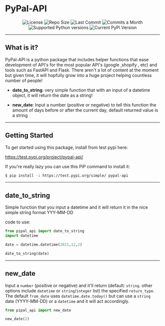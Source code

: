 # **PyPal-API**
<p align="center">

<img src="https://img.shields.io/github/license/ivancampos11/PyPal-API" alt="License">

<img src="https://img.shields.io/github/repo-size/ivancampos11/PyPal-API" alt="Repo Size">

<img src="https://img.shields.io/github/last-commit/ivancampos11/PyPal-API" alt="Last Commit">

<img src="https://img.shields.io/github/commit-activity/m/ivancampos11/PyPal-API" alt="Commits a Month">

<img src="https://img.shields.io/github/pipenv/locked/python-version/ivancampos11/PyPal-API" alt="Supported Python versions">

<img src="https://img.shields.io/pypi/v/PyPal-API" alt="Current PyPi Version">

</p>

---

## What is it?
PyPal-API is a python package that includes helper functions that ease development of API's for the most popular API's (google ,shopify , etc) and tools such as FastAPI and Flask.
There aren't a lot of content at the moment but given time, it will hopfully grow into a huge project helping countless number of people!

- **date_to_string**: very simple function that with an input of a datetime object, it will return the date as a string!

- **new_date**: Input a number (positive or negative) to tell this function the amount of days before or after the current day, default returned value is a string

---

## Getting Started

To get started using this package, install from test pypi here: 

https://test.pypi.org/project/pypal-api/

If you're really lazy you can use this PiP command to install it:

```bash
$ pip install -i https://test.pypi.org/simple/ pypal-api
```

---

## date_to_string
Simple function that you input a datetime and it will return it in the nice simple string format YYY-MM-DD

code to use: 

```python
from pipal_api import date_to_string
import datetime

date = datetime.datetime(2021,12,2)

date_to_string(date)
```

---

## new_date
Input a `number` (positive or negative) and it'll return (default: `string`. other options include `datetime` or `string`/`integer` list) the specified `return_type`. 
The default `from_date` uses `datetime.date.today()` but can use a `string` date (YYYY-MM-DD) or a `datetime` and it will act accordingly.

```python
from pipal_api import new_date

new_date(2)
```
